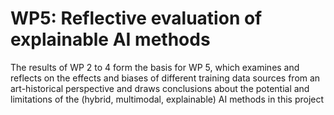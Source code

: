 # WP5: Reflective evaluation of explainable AI methods

The results of WP 2 to 4 form the basis for WP 5, which examines and reflects on the effects and biases of different training data sources from an art-historical perspective and draws conclusions about the potential and limitations of the (hybrid, multimodal, explainable) AI methods in this project